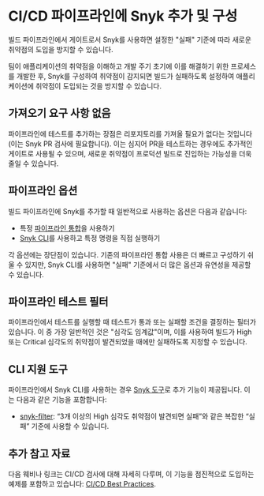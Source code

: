 # CI/CD 파이프라인에 Snyk 추가 및 구성

빌드 파이프라인에서 게이트로서 Snyk를 사용하면 설정한 "실패" 기준에 따라 새로운 취약점의 도입을 방지할 수 있습니다.

팀이 애플리케이션의 취약점을 이해하고 개발 주기 초기에 이를 해결하기 위한 프로세스를 개발한 후, Snyk를 구성하여 취약점이 감지되면 빌드가 실패하도록 설정하여 애플리케이션에 취약점이 도입되는 것을 방지할 수 있습니다.

## 가져오기 요구 사항 없음

파이프라인에 테스트를 추가하는 장점은 리포지토리를 가져올 필요가 없다는 것입니다(이는 Snyk PR 검사에 필요합니다). 이는 심지어 PR을 테스트하는 경우에도 추가적인 게이트로 사용될 수 있으며, 새로운 취약점이 프로덕션 빌드로 진입하는 가능성을 더욱 줄일 수 있습니다.

## 파이프라인 옵션

빌드 파이프라인에 Snyk를 추가할 때 일반적으로 사용하는 옵션은 다음과 같습니다: 

- 특정 [파이프라인 통합](../../../scm-ide-and-ci-cd-integrations/snyk-ci-cd-integrations/)을 사용하기
- [Snyk CLI](../../../snyk-cli/)를 사용하고 특정 명령을 직접 실행하기

각 옵션에는 장단점이 있습니다. 기존의 파이프라인 통합 사용은 더 빠르고 구성하기 쉬울 수 있지만, Snyk CLI를 사용하면 "실패" 기준에서 더 많은 옵션과 유연성을 제공할 수 있습니다.

## 파이프라인 테스트 필터

파이프라인에서 테스트를 실행할 때 테스트가 통과 또는 실패할 조건을 결정하는 필터가 있습니다. 이 중 가장 일반적인 것은 "심각도 임계값"이며, 이를 사용하여 빌드가 High 또는 Critical 심각도의 취약점이 발견되었을 때에만 실패하도록 지정할 수 있습니다.

## CLI 지원 도구

파이프라인에서 Snyk CLI를 사용하는 경우 [Snyk 도구](../../../scan-with-snyk/snyk-tools/)로 추가 기능이 제공됩니다. 이는 다음과 같은 기능을 포함합니다:

- [snyk-filter](https://docs.snyk.io/snyk-api/other-tools/tool-snyk-filter): “3개 이상의 High 심각도 취약점이 발견되면 실패”와 같은 복잡한 “실패” 기준에 사용할 수 있습니다.

## 추가 참고 자료

다음 웨비나 링크는 CI/CD 검사에 대해 자세히 다루며, 이 기능을 점진적으로 도입하는 예제를 포함하고 있습니다: [CI/CD Best Practices](https://www.youtube.com/watch?v=6QS9gRQ0WVU).